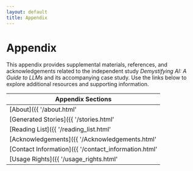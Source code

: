 ```yaml
---
layout: default
title: Appendix
---
```


# Appendix

This appendix provides supplemental materials, references, and acknowledgements related to the independent study *Demystifying AI: A Guide to LLMs* and its accompanying case study. Use the links below to explore additional resources and supporting information.

| Appendix Sections |  
| ----------------- |  
| [About]({{ '/about.html' | relative_url }}) — Overview of the project’s scope, purpose, and author. |  
| [Generated Stories]({{ '/stories.html' | relative_url }}) — A collection of fairy tales generated by the LLM at various states during the case study. |  
| [Reading List]({{ '/reading_list.html' | relative_url }}) — A reading list of sources that helped to build my understanding of AI that contributed to *A Guide to LLMs* and my case study. (For datasets, tools, and software libraries used, see [Acknowledgements]({{ '/Acknowledgements.html' | relative_url }}).) |  
| [Acknowledgements]({{ '/Acknowledgements.html' | relative_url }}) — Recognition of individuals, tools, and institutions that contributed to the success of the study. |  
| [Contact Information]({{ '/contact_information.html' | relative_url }}) — Details on how to reach out with questions, suggestions, or collaboration inquiries related to the guide or case study. |  
| [Usage Rights]({{ '/usage_rights.html' | relative_url }}) — Information on how the content, code, and other materials from this project may be used, shared, or cited by others. |  